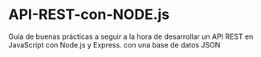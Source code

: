 # API-REST-con-NODE.js

Guía de buenas prácticas a seguir a la hora de desarrollar un API REST en JavaScript con Node.js y Express. con una base de datos JSON
